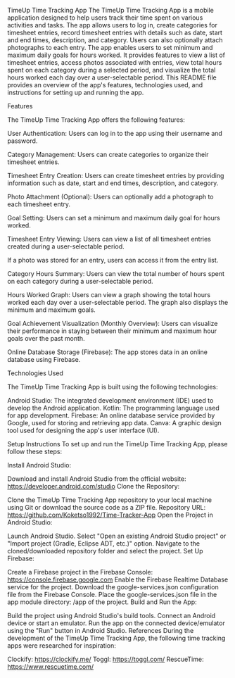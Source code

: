 TimeUp Time Tracking App
The TimeUp Time Tracking App is a mobile application designed to help users track their time spent on various activities and tasks. The app allows users to log in, create categories for timesheet entries, record timesheet entries with details such as date, start and end times, description, and category. Users can also optionally attach photographs to each entry. The app enables users to set minimum and maximum daily goals for hours worked. It provides features to view a list of timesheet entries, access photos associated with entries, view total hours spent on each category during a selected period, and visualize the total hours worked each day over a user-selectable period.
This README file provides an overview of the app's features, technologies used, and instructions for setting up and running the app.

Features

The TimeUp Time Tracking App offers the following features:

User Authentication: Users can log in to the app using their username and password.

Category Management: Users can create categories to organize their timesheet entries.

Timesheet Entry Creation: Users can create timesheet entries by providing information such as date, start and end times, description, and category.

Photo Attachment (Optional): Users can optionally add a photograph to each timesheet entry.

Goal Setting: Users can set a minimum and maximum daily goal for hours worked.

Timesheet Entry Viewing: Users can view a list of all timesheet entries created during a user-selectable period. 

If a photo was stored for an entry, users can access it from the entry list.

Category Hours Summary: Users can view the total number of hours spent on each category during a user-selectable period.

Hours Worked Graph: Users can view a graph showing the total hours worked each day over a user-selectable period. The graph also displays the minimum and maximum goals.

Goal Achievement Visualization (Monthly Overview): Users can visualize their performance in staying between their minimum and maximum hour goals over the past month.

Online Database Storage (Firebase): The app stores data in an online database using Firebase.


Technologies Used

The TimeUp Time Tracking App is built using the following technologies:

Android Studio: The integrated development environment (IDE) used to develop the Android application.
Kotlin: The programming language used for app development.
Firebase: An online database service provided by Google, used for storing and retrieving app data.
Canva: A graphic design tool used for designing the app's user interface (UI).

Setup Instructions
To set up and run the TimeUp Time Tracking App, please follow these steps:

Install Android Studio:

Download and install Android Studio from the official website: https://developer.android.com/studio
Clone the Repository:

Clone the TimeUp Time Tracking App repository to your local machine using Git or download the source code as a ZIP file.
Repository URL: https://github.com/Koketso1992/Time-Tracker-App
Open the Project in Android Studio:

Launch Android Studio.
Select "Open an existing Android Studio project" or "Import project (Gradle, Eclipse ADT, etc.)" option.
Navigate to the cloned/downloaded repository folder and select the project.
Set Up Firebase:

Create a Firebase project in the Firebase Console: https://console.firebase.google.com
Enable the Firebase Realtime Database service for the project.
Download the google-services.json configuration file from the Firebase Console.
Place the google-services.json file in the app module directory: /app of the project.
Build and Run the App:

Build the project using Android Studio's build tools.
Connect an Android device or start an emulator.
Run the app on the connected device/emulator using the "Run" button in Android Studio.
References
During the development of the TimeUp Time Tracking App, the following time tracking apps were researched for inspiration:

Clockify: https://clockify.me/
Toggl: https://toggl.com/
RescueTime: https://www.rescuetime.com/



